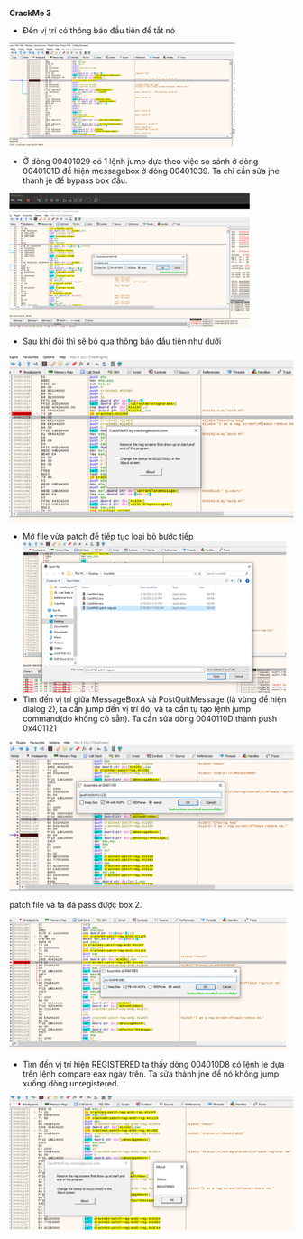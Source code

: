 **CrackMe 3**

- Đến vị trí có thông báo đầu tiên để tắt nó

![](images/CrackMe3.1.png)

- Ở dòng 00401029 có 1 lệnh jump dựa theo việc so sánh ở dòng 0040101D để hiện messagebox ở dòng 00401039.
Ta chỉ cần sửa jne thành je để bypass box đầu.

![](images/CrackMe3.2.png)
 
- Sau khi đổi thì sẽ bỏ qua thông báo đầu tiên như dưới

![](images/CrackMe3.3.png)

- Mở file vừa patch để tiếp tục loại bỏ bước tiếp
![](images/CrackMe3.4.png)
- Tìm đến vị trí giữa MessageBoxA và PostQuitMessage (là vùng để hiện dialog 2), ta cần jump đến vị trí đó, và ta cần tự tạo lệnh jump command(do không có sẵn). Ta cần sửa dòng 0040110D thành push 0x401121

![](images/CrackMe3.5.png)
 
patch file và ta đã pass được box 2.

![](images/CrackMe3.6.png)
  
- Tìm đến vị trí hiện REGISTERED ta thấy dòng 004010D8 có lệnh je dựa trên lệnh compare eax ngay trên. Ta sửa thành jne để nó không jump xuống dòng unregistered.
 
![](images/CrackMe3.7.png)
